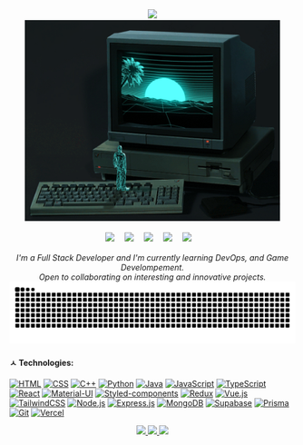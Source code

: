 <div align="center">

  <!-- Typing-svg (Hello World) -->
  <div>
    <a href="https://git.io/typing-svg">
      <img src="https://readme-typing-svg.demolab.com?font=Fira+Code&pause=1000&color=197670&&width=435&lines=console.log(%22Hello%2C+World%22);フロー状態!&center=true&size=25"/>
    </a>
  </div>

  <!-- GIF -->
<div> <img src="assets/cybergeometry.gif" width="450px"> </div>

  <!-- for beauty -->
  <div>&nbsp;</div>
 
  <div>
  <a href="https://instagram.com/cxldghoste"><img src="https://img.shields.io/badge/Instagram-black?style=for-the-badge&logo=instagram"/></a>&emsp;
  <a href="https://www.facebook.com/shaclight/"><img src="https://img.shields.io/badge/Facebook-black?style=for-the-badge&logo=facebook&logoColor=1877F2"/></a>&emsp;
  <a href="https://linkedin.com/in/shaclight"><img src="https://img.shields.io/badge/LinkedIn-black?style=for-the-badge&logo=linkedin&logoColor=0077B5"/></a>&emsp;
  <a href="https://discord.com/users/317281861019631616"><img src="https://img.shields.io/badge/Discord-black?style=for-the-badge&logo=discord"/></a>&emsp;
  <a href="mailto:medhiaghorbel@gmail.com"><img src="https://img.shields.io/badge/Gmail-black?style=for-the-badge&logo=gmail"/></a>&emsp;
  </div>
  <br>

  <i>
  I'm a Full Stack Developer and I'm currently learning DevOps, and Game Develompement.<br>
  Open to collaborating on interesting and innovative projects.<br>
  </i>

 <!-- Snake Code Contribution Map -->
  <picture>
    <source media="(prefers-color-scheme: dark)" srcset="https://raw.githubusercontent.com/Shaclight69/Shaclight69/output/github-contribution-grid-snake-dark.svg" />
    <source media="(prefers-color-scheme: light)" srcset="https://raw.githubusercontent.com/Shaclight69/Shaclight69/output/github-contribution-grid-snake.svg" />
    <img alt="github-snake" src="https://raw.githubusercontent.com/Shaclight69/Shaclight69/output/github-contribution-grid-snake-dark.svg" />
  </picture>
</div>

#### ㅅ Technologies:

[![HTML](https://img.shields.io/badge/html5-black?style=for-the-badge&logo=html5)](https://github.com/Shaclight69)
[![CSS](https://img.shields.io/badge/css3-black?style=for-the-badge&logo=css3)](https://github.com/Shaclight69)
[![C++](https://img.shields.io/badge/c++-black?style=for-the-badge&logo=cplusplus)](https://github.com/Shaclight69)
[![Python](https://img.shields.io/badge/python-black?style=for-the-badge&logo=python)](https://github.com/Shaclight69)
[![Java](https://img.shields.io/badge/java-black?style=for-the-badge&logo=openjdk)](https://github.com/Shaclight69)
[![JavaScript](https://img.shields.io/badge/javascript-black?style=for-the-badge&logo=javascript)](https://github.com/Shaclight69)
[![TypeScript](https://img.shields.io/badge/typescript-black?style=for-the-badge&logo=typescript)](https://github.com/Shaclight69)
[![React](https://img.shields.io/badge/react-black?style=for-the-badge&logo=react)](https://github.com/Shaclight69)
[![Material-UI](https://img.shields.io/badge/mui-black?style=for-the-badge&logo=mui)](https://github.com/Shaclight69)
[![Styled-components](https://img.shields.io/badge/styled--components-black?style=for-the-badge&logo=styled-components)](https://github.com/Shaclight69)
[![Redux](https://img.shields.io/badge/redux-black?style=for-the-badge&logo=redux)](https://github.com/Shaclight69)
[![Vue.js](https://img.shields.io/badge/vue.js-black?style=for-the-badge&logo=vue.js)](https://github.com/Shaclight69)
[![TailwindCSS](https://img.shields.io/badge/tailwind%20CSS-black?style=for-the-badge&logo=tailwind%20CSS)](https://github.com/Shaclight69)
[![Node.js](https://img.shields.io/badge/node.js-black?style=for-the-badge&logo=node.js)](https://github.com/Shaclight69)
[![Express.js](https://img.shields.io/badge/Express-000?logo=express&logoColor=fff&style=for-the-badge)](https://github.com/Shaclight69)
[![MongoDB](https://img.shields.io/badge/mongodb-black?style=for-the-badge&logo=mongodb)](https://github.com/Shaclight69)
[![Supabase](https://img.shields.io/badge/supabase-black?style=for-the-badge&logo=supabase)](https://github.com/Shaclight69)
[![Prisma](https://img.shields.io/badge/prisma-black?style=for-the-badge&logo=prisma)](https://github.com/Shaclight69)
[![Git](https://img.shields.io/badge/git-black?style=for-the-badge&logo=git)](https://github.com/Shaclight69)
[![Vercel](https://img.shields.io/badge/vercel-black?style=for-the-badge&logo=vercel)](https://github.com/Shaclight69)

 <!-- Github Stats -->

<div align="center">
  <a href="https://github.com/Shaclight69">
    <img src="http://github-profile-summary-cards.vercel.app/api/cards/profile-details?username=Shaclight69&theme=whatsapp-dark" />
  </a>
  <a href="https://github.com/Shaclight69">
    <img src="https://github-readme-streak-stats.herokuapp.com/?user=Shaclight69&hide_border=true&card_width=338&theme=whatsapp-dark" />
  </a>
  <a href="https://github.com/Shaclight69">
    <img src="http://github-profile-summary-cards.vercel.app/api/cards/stats?username=Shaclight69&theme=whatsapp-dark" />
  </a>
</div>
